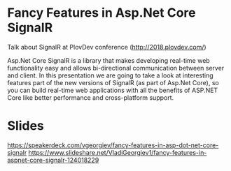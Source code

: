 # Fancy Features in Asp.Net Core SignalR
Talk about SignalR at PlovDev conference (http://2018.plovdev.com/)

Asp.Net Core SignalR is a library that makes developing real-time web functionality easy and allows bi-directional communication between server and client. In this presentation we are going to take a look at interesting features part of the new versions of SignalR (as part of Asp.Net Core), so you can build real-time web applications with all the benefits of ASP.NET Core like better performance and cross-platform support.

# Slides
https://speakerdeck.com/vgeorgiev/fancy-features-in-asp-dot-net-core-signalr
https://www.slideshare.net/VladiGeorgiev1/fancy-features-in-aspnet-core-signalr-124018229
